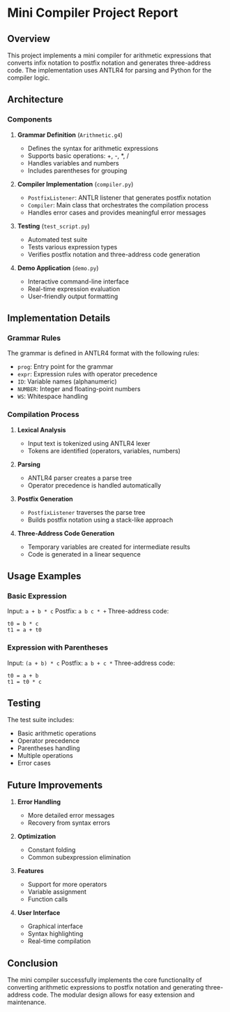 # Mini Compiler Project Report

## Overview

This project implements a mini compiler for arithmetic expressions that converts infix notation to postfix notation and generates three-address code. The implementation uses ANTLR4 for parsing and Python for the compiler logic.

## Architecture

### Components

1. **Grammar Definition** (`Arithmetic.g4`)
   - Defines the syntax for arithmetic expressions
   - Supports basic operations: +, -, *, /
   - Handles variables and numbers
   - Includes parentheses for grouping

2. **Compiler Implementation** (`compiler.py`)
   - `PostfixListener`: ANTLR listener that generates postfix notation
   - `Compiler`: Main class that orchestrates the compilation process
   - Handles error cases and provides meaningful error messages

3. **Testing** (`test_script.py`)
   - Automated test suite
   - Tests various expression types
   - Verifies postfix notation and three-address code generation

4. **Demo Application** (`demo.py`)
   - Interactive command-line interface
   - Real-time expression evaluation
   - User-friendly output formatting

## Implementation Details

### Grammar Rules

The grammar is defined in ANTLR4 format with the following rules:
- `prog`: Entry point for the grammar
- `expr`: Expression rules with operator precedence
- `ID`: Variable names (alphanumeric)
- `NUMBER`: Integer and floating-point numbers
- `WS`: Whitespace handling

### Compilation Process

1. **Lexical Analysis**
   - Input text is tokenized using ANTLR4 lexer
   - Tokens are identified (operators, variables, numbers)

2. **Parsing**
   - ANTLR4 parser creates a parse tree
   - Operator precedence is handled automatically

3. **Postfix Generation**
   - `PostfixListener` traverses the parse tree
   - Builds postfix notation using a stack-like approach

4. **Three-Address Code Generation**
   - Temporary variables are created for intermediate results
   - Code is generated in a linear sequence

## Usage Examples

### Basic Expression
Input: `a + b * c`
Postfix: `a b c * +`
Three-address code:
```
t0 = b * c
t1 = a + t0
```

### Expression with Parentheses
Input: `(a + b) * c`
Postfix: `a b + c *`
Three-address code:
```
t0 = a + b
t1 = t0 * c
```

## Testing

The test suite includes:
- Basic arithmetic operations
- Operator precedence
- Parentheses handling
- Multiple operations
- Error cases

## Future Improvements

1. **Error Handling**
   - More detailed error messages
   - Recovery from syntax errors

2. **Optimization**
   - Constant folding
   - Common subexpression elimination

3. **Features**
   - Support for more operators
   - Variable assignment
   - Function calls

4. **User Interface**
   - Graphical interface
   - Syntax highlighting
   - Real-time compilation

## Conclusion

The mini compiler successfully implements the core functionality of converting arithmetic expressions to postfix notation and generating three-address code. The modular design allows for easy extension and maintenance. 